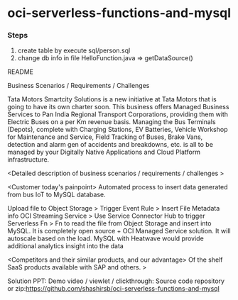# oci-serverless-functions-and-mysql

### Steps

1. create table by execute sql/person.sql
2. change db info in file HelloFunction.java => getDataSource()


README

<General description>
Business Scenarios / Requirements / Challenges

Tata Motors Smartcity Solutions is a new initiative at Tata Motors that is going to have its own charter soon. This business offers Managed Business Services to Pan India Regional Transport Corporations, providing them with Electric Buses on a per Km revenue basis. Managing the Bus Terminals (Depots), complete with Charging Stations, EV Batteries, Vehicle Workshop for Maintenance and Service, Field Tracking of Buses, Brake Vans, detection and alarm gen of accidents and breakdowns, etc. is all to be managed by your Digitally Native Applications and Cloud Platform infrastructure.

<Detailed description of business scenarios / requirements / challenges >


<Customer today's painpoint>
Automated process to insert data generated from bus IoT to MySQL database.


<Detail introduction of the Oracle solution we can provide>
Upload file to Object Storage > Trigger Event Rule > Insert File Metadata info OCI Streaming Service > Use Service Connector Hub to trigger Serverless Fn > Fn to read the file from Object Storage and insert into MySQL.

<Why customer should use Oracle solution to solve the painpoint>
It is completely open source + OCI Managed Service solution. It will autoscale based on the load. MySQL with Heatwave would provide additional analytics insight into the data 

<Competitors and their similar products, and our advantage>
Of the shelf SaaS products available with SAP and others.  >

<You can define any number of other sections for more information this asset can provide>  

Solution PPT: <filename>
Demo video / viewlet / clickthrough: <filename>
Source code repository or zip:https://github.com/shashirsb/oci-serverless-functions-and-mysql
